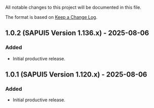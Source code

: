All notable changes to this project will be documented in this file.

The format is based on [Keep a Change Log](https://keepachangelog.com/en/1.1.0/).

## 1.0.2 (SAPUI5 Version 1.136.x) - 2025-08-06

### Added

- Initial productive release.

## 1.0.1 (SAPUI5 Version 1.120.x) - 2025-08-06

### Added

- Initial productive release.